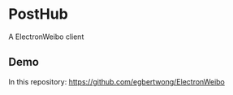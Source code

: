 # PostHub
A ElectronWeibo client

## Demo

In this repository: https://github.com/egbertwong/ElectronWeibo
